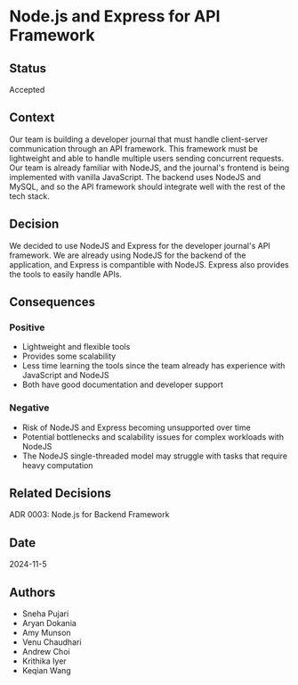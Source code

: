 # Node.js and Express for API Framework

## Status
Accepted

## Context
Our team is building a developer journal that must handle client-server communication through an API framework. This framework must be lightweight and able to handle multiple users sending concurrent requests. Our team is already familiar with NodeJS, and the journal's frontend is being implemented with vanilla JavaScript. The backend uses NodeJS and MySQL, and so the API framework should integrate well with the rest of the tech stack. 

## Decision
We decided to use NodeJS and Express for the developer journal's API framework. We are already using NodeJS for the backend of the application, and Express is compantible with NodeJS. Express also provides the tools to easily handle APIs.

## Consequences
### Positive
- Lightweight and flexible tools
- Provides some scalability
- Less time learning the tools since the team already has experience with JavaScript and NodeJS
- Both have good documentation and developer support

### Negative
- Risk of NodeJS and Express becoming unsupported over time
- Potential bottlenecks and scalability issues for complex workloads with NodeJS
- The NodeJS single-threaded model may struggle with tasks that require heavy computation

## Related Decisions
ADR 0003: Node.js for Backend Framework

## Date
2024-11-5

## Authors
- Sneha Pujari
- Aryan Dokania
- Amy Munson
- Venu Chaudhari
- Andrew Choi
- Krithika Iyer
- Keqian Wang
